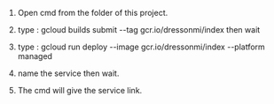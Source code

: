 1. Open cmd from the folder of this project.

2. type : gcloud builds submit --tag gcr.io/dressonmi/index then wait

3. type : gcloud run deploy --image gcr.io/dressonmi/index --platform managed

4. name the service then wait.

5. The cmd will give the service link.
